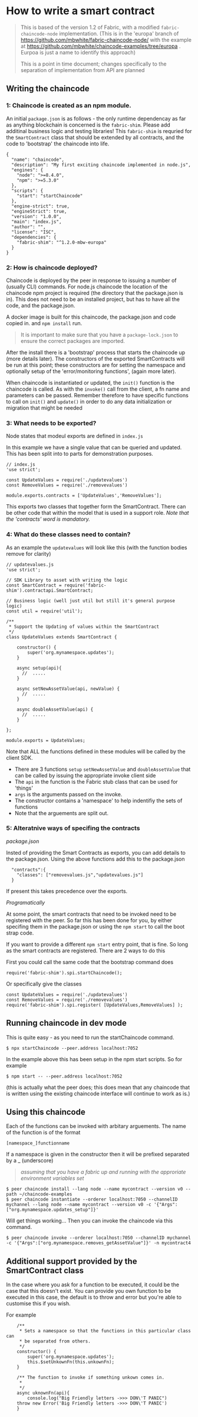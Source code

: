 # How to write a smart contract

> This is based of the version 1.2 of Fabric, with a modified `fabric-chaincode-node` implementation.
> (This is in the 'europa' branch of https://github.com/mbwhite/fabric-chaincode-node/ with the example at 
> https://github.com/mbwhite/chaincode-examples/tree/europa .  Eurpoa is just a name to identify this approach)
>
> This is a point in time document; changes specifically to the separation of implementation from API are planned


## Writing the chaincode

### 1: Chaincode is created as an npm module.

An initial `package.json` is as follows - the only runtime dependencay as far as anything blockchain is concerned is the `fabric-shim`.  Please add additinal business logic and testing libraries! This `fabric-shim` is requried for the `SmartContract` class that should be extended by all contracts, and the code to 'bootstrap' the chaincode into life.


```
{
  "name": "chaincode",
  "description": "My first exciting chaincode implemented in node.js",
  "engines": {
    "node": ">=8.4.0",
    "npm": ">=5.3.0"
  },
  "scripts": {
    "start": "startChaincode"
  },
  "engine-strict": true,
  "engineStrict": true,
  "version": "1.0.0",
  "main": "index.js",
  "author": "",
  "license": "ISC",
  "dependencies": {
    "fabric-shim": "^1.2.0-mbw-europa"
  }
}

```

### 2: How is chaincode deployed?

Chaincode is deployed by the peer in response to issuing a number of (usually CLI) commands. For node.js chaincode the location of the chaincode npm project is required (the directory that the package.json is in). This does not need to be an installed project, but has to have all the code, and the package.json.

A docker image is built for this chaincode, the package.json and code copied in. and `npm install` run.
> It is important to make sure that you have a `package-lock.json` to ensure the correct packages are imported.

After the install there is a 'bootstrap' process that starts the chaincode up (more details later). The constructors of the exported SmartContracts will be run at this point; these constructors are for setting the namespace and optionally  setup of the 'error/monitoring functions', (again more later).

When chaincode is instantiated or updated, the `init()` function is the chaincode is called. As with the `invoke()` call from the client, a fn name and parameters can be passed. Remember therefore to have specific functions to call on `init()` and `update()` in order to do any data initialization or migration that might be needed

### 3: What needs to be exported?

Node states that modeul exports are defined in `index.js`

In this example we have a single value that can be queried and updated. This has been split into to parts for demonstration purposes. 

```
// index.js
'use strict';

const UpdateValues = require('./updatevalues')
const RemoveValues = require('./removevalues')

module.exports.contracts = ['UpdateValues','RemoveValues'];
```

This exports two classes that together form the SmartContract. There can be other code that within the model that is used in a support role. 
*Note that the 'contracts' word is mandatory.*

### 4: What do these classes need to contain?

As an example the `updatevalues` will look like this (with the function bodies remove for clarity)

```
// updatevalues.js
'use strict';

// SDK Library to asset with writing the logic
const SmartContract = require('fabric-shim').contractapi.SmartContract;

// Business logic (well just util but still it's general purpose logic)
const util = require('util');

/**
 * Support the Updating of values within the SmartContract
 */
class UpdateValues extends SmartContract {

	constructor() {
		super('org.mynamespace.updates');
	}

	async setup(api){
	  //  .....
	}

	async setNewAssetValue(api, newValue) {
	  //  .....
	}

	async doubleAssetValue(api) {
	  //  .....
	}

};

module.exports = UpdateValues;
```

Note that ALL the functions defined in these modules will be called by the client SDK. 

- There are 3 functions `setup` `setNewAssetValue` and `doubleAssetValue` that can be called by issuing the appropriate invoke client side
- The `api` in the function is the Fabric stub class that can be used for 'things'
- `args` is the arguments passed on the invoke. 
- The constructor contains a 'namespace' to help indentifiy the sets of functions
- Note that the arguements are split out.

### 5: Alteratnive ways of specifing the contracts

*package.json*

Insted of providing the Smart Contracts as exports, you can add details to the package.json. Using the above functions add this to the package.json

```
  "contracts":{
    "classes": ["removevalues.js","updatevalues.js"]
  }
```

If present this takes precedence over the exports.

*Programatically*

At some point, the smart contracts that need to be invoked need to be registered with the peer. So far this has been done for you, by either specifing them in the package.json or using the `npm start` to call the boot strap code. 

If you want to provide a different `npm start` entry point, that is fine. So long as the smart contracts are registered. There are 2 ways to do this

First you could call the same code that the bootstrap command does

```
require('fabric-shim').spi.startChaincode();
```

Or specifically give the classes

```
const UpdateValues = require('./updatevalues')
const RemoveValues = require('./removevalues')
require('fabric-shim').spi.register( [UpdateValues,RemoveValues] );
```




## Running chaincode in dev mode

This is quite easy - as you need to run the startChaincode command.

```
$ npx startChaincode --peer.address localhost:7052
```

In the example above this has been setup in the npm start scripts. So for example

```
$ npm start -- --peer.address localhost:7052
```

(this is actually what the peer does; this does mean that any chaincode that is written using the existing chaincode interface will continue to work as is.)

## Using this chaincode

Each of the functions can be invoked with arbitary arguements. The name of the function is of the format

```
[namespace_]functionname
```

If a namespace is given in the constructor then it will be prefixed separated by a _ (underscore)

> _assuming that you have a fabric up and running with the approriate environment variables set_

```
$ peer chaincode install --lang node --name mycontract --version v0 --path ~/chaincode-examples
$ peer chaincode instantiate --orderer localhost:7050 --channelID mychannel --lang node --name mycontract --version v0 -c '{"Args":["org.mynamespace.updates_setup"]}'
```

Will get things working...
Then you can invoke the chaincode via this command.

```
$ peer chaincode invoke --orderer localhost:7050 --channelID mychannel -c '{"Args":["org.mynamespace.removes_getAssetValue"]}' -n mycontract4  
```


## Additional support provided by the SmartContract class

In the case where you ask for a function to be executed, it could be the case that this doesn't exist. 
You can provide you own function to be executed in this case, the default is to throw and error but you're able to customise this if you wish. 

For example


```
	/** 
	 * Sets a namespace so that the functions in this particular class can 
	 * be separated from others.
	 */
	constructor() {
		super('org.mynamespace.updates');
		this.$setUnkownFn(this.unkownFn);
	}

	/** The function to invoke if something unkown comes in.
	 * 
	 */
	async uknownFn(api){
		console.log("Big Friendly letters ->>> DON\'T PANIC")
    throw new Error('Big Friendly letters ->>> DON\'T PANIC')
	}

```

